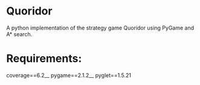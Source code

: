 # Quoridor
A python implementation of the strategy game Quoridor using PyGame and A* search.

# Requirements:
coverage==6.2__
pygame==2.1.2__
pyglet==1.5.21
